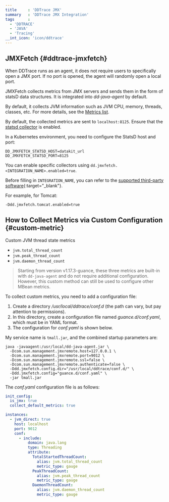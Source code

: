 ```yaml
---
title     : 'DDTrace JMX'
summary   : 'DDTrace JMX Integration'
tags      :
  - 'DDTRACE'
  - 'JAVA'
  - 'Tracing'
__int_icon: 'icon/ddtrace'
---
```


## JMXFetch {#ddtrace-jmxfetch}

When DDTrace runs as an agent, it does not require users to specifically open a JMX port. If no port is opened, the agent will randomly open a local port.

JMXFetch collects metrics from JMX servers and sends them in the form of statsD data structures. It is integrated into *dd-java-agent* by default.

By default, it collects JVM information such as JVM CPU, memory, threads, classes, etc. For more details, see the [Metrics list](jvm.md#metric).

By default, the collected metrics are sent to `localhost:8125`. Ensure that the [statsd collector](statsd.md) is enabled.

In a Kubernetes environment, you need to configure the StatsD host and port:

```shell
DD_JMXFETCH_STATSD_HOST=datakit_url
DD_JMXFETCH_STATSD_PORT=8125
```

You can enable specific collectors using `dd.jmxfetch.<INTEGRATION_NAME>.enabled=true`.

Before filling in `INTEGRATION_NAME`, you can refer to the [supported third-party software](https://docs.datadoghq.com/integrations/){:target="_blank"}.

For example, for Tomcat:

```shell
-Ddd.jmxfetch.tomcat.enabled=true
```

## How to Collect Metrics via Custom Configuration {#custom-metric}

Custom JVM thread state metrics

- `jvm.total_thread_count`
- `jvm.peak_thread_count`
- `jvm.daemon_thread_count`

> Starting from version v1.17.3-guance, these three metrics are built-in with `dd-java-agent` and do not require additional configuration. However, this custom method can still be used to configure other MBean metrics.

To collect custom metrics, you need to add a configuration file:

1. Create a directory */usr/local/ddtrace/conf.d* (the path can vary, but pay attention to permissions).
1. In this directory, create a configuration file named *guance.d/conf.yaml*, which must be in YAML format.
1. The configuration for *conf.yaml* is shown below.

My service name is `tmall.jar`, and the combined startup parameters are:

```shell
java -javaagent:/usr/local/dd-java-agent.jar \
  -Dcom.sun.management.jmxremote.host=127.0.0.1 \
  -Dcom.sun.management.jmxremote.port=9012 \
  -Dcom.sun.management.jmxremote.ssl=false \
  -Dcom.sun.management.jmxremote.authenticate=false \
  -Ddd.jmxfetch.config.dir="/usr/local/ddtrace/conf.d/" \
  -Ddd.jmxfetch.config="guance.d/conf.yaml" \
  -jar tmall.jar
```

The *conf.yaml* configuration file is as follows:

```yaml
init_config:
  is_jmx: true
  collect_default_metrics: true

instances:
  - jvm_direct: true
    host: localhost
    port: 9012
    conf: 
      - include:
          domain: java.lang
          type: Threading
          attribute:
            TotalStartedThreadCount:
              alias: jvm.total_thread_count
              metric_type: gauge
            PeakThreadCount:
              alias: jvm.peak_thread_count
              metric_type: gauge
            DaemonThreadCount:
              alias: jvm.daemon_thread_count
              metric_type: gauge
```